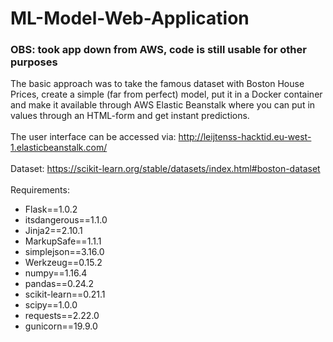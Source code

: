 # ML-Model-Web-Application

### OBS: took app down from AWS, code is still usable for other purposes

The basic approach was to take the famous dataset with Boston House Prices, create a simple (far from perfect) model, put it in a Docker container and make it available through AWS Elastic Beanstalk where you can put in values through an HTML-form and get instant predictions.
<br><br>
The user interface can be accessed via: http://leijtenss-hacktid.eu-west-1.elasticbeanstalk.com/
<br><br>
Dataset: https://scikit-learn.org/stable/datasets/index.html#boston-dataset
<br><br>
Requirements:
<br>
* Flask==1.0.2
* itsdangerous==1.1.0
* Jinja2==2.10.1
* MarkupSafe==1.1.1
* simplejson==3.16.0
* Werkzeug==0.15.2
* numpy==1.16.4
* pandas==0.24.2
* scikit-learn==0.21.1
* scipy==1.0.0
* requests==2.22.0
* gunicorn==19.9.0
